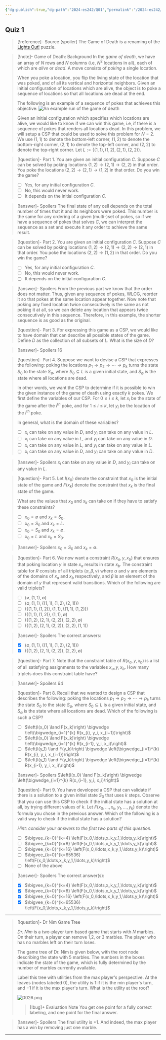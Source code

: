```yaml
---
{"dg-publish":true,"dg-path":"2024-es242/Q01","permalink":"/2024-es242/q01/","hide":true}
---
```


## Quiz 1


<div class="transclusion internal-embed is-loaded"><div class="markdown-embed">



> [!reference]- Source (spoiler) 
> The Game of Death is a renaming of the [Lights Out!](https://mathworld.wolfram.com/LightsOutPuzzle.html) puzzle. 

> [!note]- Game of Death: Background
> In the *game of death*, we have an array of $N$ rows and $N$ columns (i.e, $N^2$ locations in all), each of which are *alive* or *dead*. A move consists of *poking* a single location.
> 
> When you poke a location, you flip the living state of the location that was poked, and of all its vertical and horizontal neighbors. Given an initial configuration of locations which are alive, the object is to poke a sequence of locations so that all locations are dead at the end.
> 
> The following is an example of a sequence of pokes that achieves this objective:
> ![An example run of the game of death](/img/user/Exercises/Multi-Part-Objective/figures/0000.png)
> 
> Given an initial configuration which specifies which locations are alive, we would like to know if we can win this game, i.e, if there is a sequence of pokes that renders all locations dead. In this problem, we will setup a CSP that could be used to solve this problem for $N = 2$. We use $(1,1)$ to denote the bottom-left corner, $(1,2)$ to denote the bottom-right corner, $(2,1)$ to denote the top-left corner, and $(2,2)$ to denote the top-right corner. Let $L := \{(1,1),(1,2),(2,1),(2,2)\}$.

> [!question]- Part 1.
> You are given an initial configuration $C$. Suppose $C$ can be solved by poking locations $(1,2) \rightarrow (2,1) \rightarrow (2,2)$ in that order. You poke the locations $(2,2) \rightarrow (2,1) \rightarrow (1,2)$ in that order. Do you win the game?
> 
> - [ ] Yes, for any initial configuration $C$.
> - [ ] No, this would never work.
> - [ ] It depends on the initial configuration $C$.

> [!answer]- Spoilers
> The final state of any cell depends on the total number of times that it and its neighbors were poked. This number is the same for any ordering of a given (multi-)set of pokes, so if we have a sequence of pokes that solves $C$, we can interpret the sequence as a set and execute it any order to achieve the same result.

> [!question]- Part 2.
> You are given an initial configuration $C$. Suppose $C$ can be solved by poking locations $(1,2) \rightarrow (2,1) \rightarrow (2,2) \rightarrow (2,1)$ in that order. You poke the locations $(2,2) \rightarrow (1,2)$ in that order. Do you win the game?
> 
> - [ ] Yes, for any initial configuration $C$.
> - [ ] No, this would never work.
> - [ ] It depends on the initial configuration $C$.

> [!answer]- Spoilers
> From the previous part we know that the order does not matter. Thus, given any sequence of pokes, WLOG, reorder it so that pokes at the same location appear together. Now note that poking any fixed location twice consecutively is the same as not poking it at all, so we can delete any location that appears twice consecutively in this sequence. Therefore, in this example, the shorter sequence is as good as the original.

> [!question]- Part 3.
> For expressing this game as a CSP, we would like to have domain that can describe all possible states of the game. Define $D$ as the collection of all subsets of $L$. What is the size of $D$?

> [!answer]- Spoilers
> 16

> [!question]- Part 4.
> Suppose we want to devise a CSP that expresses the following: poking the locations $p_1 \rightarrow p_2 \rightarrow \cdots \rightarrow p_k$ turns the state $S_0$ to the state $S_\emptyset$, where $S_0 \subseteq L$ is a given initial state, and $S_\emptyset$ is the state where all locations are dead.
> 
> In other words, we want the CSP to determine if it is possible to win the given instance of the game of death using exactly $k$ pokes. We first define the variables of our CSP. For $0 \leqslant i \leqslant k$, let $x_i$ be the state of the game after the $i^{th}$ poke, and for $1 \leqslant i \leqslant k$, let $y_i$ be the location of the $i^{th}$ poke.
> 
> In general, what is the domain of these variables?
> 
> - [ ] $x_i$ can take on any value in $D$, and $y_i$ can take on any value in $L$.
> - [ ] $x_i$ can take on any value in $L$, and $y_i$ can take on any value in $D$.
> - [ ] $x_i$ can take on any value in $L$, and $y_i$ can take on any value in $L$.
> - [ ] $x_i$ can take on any value in $D$, and $y_i$ can take on any value in $D$.

> [!answer]- Spoilers
> $x_i$ can take on any value in $D$, and $y_i$ can take on any value in $L$.

> [!question]- Part 5.
> Let $I(x_0)$ denote the constraint that $x_0$ is the initial state of the game and $F(x_k)$ denote the constraint that $x_k$ is the final state of the game.
> 
> What are the values that $x_0$ and $x_k$ can take on if they have to satisfy these constraints?
> 
> - [ ] $x_0 = \emptyset$ and $x_k = S_0$.
> - [ ] $x_0 = S_0$ and $x_k = L$.
> - [ ] $x_0 = S_0$ and $x_k = \emptyset$.
> - [ ] $x_0 = L$ and $x_k = S_0$.

> [!answer]- Spoilers
> $x_0 = S_0$ and $x_k = \emptyset$.

> [!question]- Part 6.
> We now want a constraint $R(x_a, y, x_b)$ that ensures that poking location $y$ in state $x_a$ results in state $x_b$. The constraint table for $R$ consists of all triplets $(\alpha,\beta,\gamma)$ where $\alpha$ and $\gamma$ are elements of the domains of $x_a$ and $x_b$ respectively, and $\beta$ is an element of the domain of $y$ that represent valid transitions. Which of the following are valid triplets?
> 
> - [ ] $(\emptyset, (1,1), \emptyset)$
> - [ ] $(\emptyset, (1,1), \{(1,1),(1,2),(2,1)\})$
> - [ ] $(\{(1,1),(1,2)\}, (1,1), \{(1,1),(1,2)\})$
> - [ ] $(\{(1,1),(1,2)\}, (1,1), \emptyset)$
> - [ ] $(\{(1,2),(2,1),(2,2)\}, (2,2), \emptyset)$
> - [ ] $(\{(1,2),(2,1),(2,2)\}, (2,2), (1,1))$

> [!answer]- Spoilers
> The correct answers:
> - [x] $(\emptyset, (1,1), \{(1,1),(1,2),(2,1)\})$
> - [x] $(\{(1,2),(2,1),(2,2)\}, (2,2), \emptyset)$

> [!question]- Part 7.
> Note that the constraint table of $R(x_a, y, x_b)$ is a list of all satisfying assignments to the variables $x_a, y, x_b$. How many triplets does this constraint table have?

> [!answer]- Spoilers
> 64

> [!question]- Part 8.
> Recall that we wanted to design a CSP that describes the following: poking the locations $p_1 \rightarrow p_2 \rightarrow \cdots \rightarrow p_k$ turns the state $S_0$ to the state $S_\emptyset$, where $S_0 \subseteq L$ is a given initial state, and $S_\emptyset$ is the state where all locations are dead. Which of the following is such a CSP?
> 
> - [ ] $\left(I(x_0) \land F(x_k)\right) \bigwedge \left(\bigwedge_{i=1}^{k} R(x_{i}, y_i, x_{i+1})\right)$
> - [ ] $\left(I(x_0) \land F(x_k)\right) \bigwedge \left(\bigwedge_{i=1}^{k} R(x_{i-1}, y_i, x_i)\right)$
> - [ ] $\left(I(y_1) \land F(y_k)\right) \bigwedge \left(\bigwedge_{i=1}^{k} R(x_{i}, y_i, x_{i+1})\right)$
> - [ ] $\left(I(y_1) \land F(y_k)\right) \bigwedge \left(\bigwedge_{i=1}^{k} R(x_{i-1}, y_i, x_i)\right)$

> [!answer]- Spoilers
> $\left(I(x_0) \land F(x_k)\right) \bigwedge \left(\bigwedge_{i=1}^{k} R(x_{i-1}, y_i, x_i)\right)$

> [!question]- Part 9.
> You have developed a CSP that can validate if there is a solution to a given initial state $S_0$ that uses $k$ steps. Observe that you can use this CSP to check if the initial state has a solution at all, by trying different values of $k$. Let $F(x_0,\ldots,x_k,y_1,\ldots,y_k)$ denote the formula you chose in the previous answer. Which of the following is a valid way to check if the initial state has a solution?
> 
> *Hint: consider your answers to the first two parts of this question.*
> 
> - [ ] $\bigvee_{k=0}^{k=4} \left(F(x_0,\ldots,x_k,y_1,\ldots,y_k)\right)$
> - [ ] $\bigvee_{k=0}^{k=8} \left(F(x_0,\ldots,x_k,y_1,\ldots,y_k)\right)$
> - [ ] $\bigvee_{k=0}^{k=16} \left(F(x_0,\ldots,x_k,y_1,\ldots,y_k)\right)$
> - [ ] $\bigvee_{k=0}^{k=65536} \left(F(x_0,\ldots,x_k,y_1,\ldots,y_k)\right)$
> - [ ] None of the above

> [!answer]- Spoilers
> The correct answer(s):
> - [x] $\bigvee_{k=0}^{k=4} \left(F(x_0,\ldots,x_k,y_1,\ldots,y_k)\right)$
> - [x] $\bigvee_{k=0}^{k=8} \left(F(x_0,\ldots,x_k,y_1,\ldots,y_k)\right)$
> - [x] $\bigvee_{k=0}^{k=16} \left(F(x_0,\ldots,x_k,y_1,\ldots,y_k)\right)$
> - [x] $\bigvee_{k=0}^{k=65536} \left(F(x_0,\ldots,x_k,y_1,\ldots,y_k)\right)$


</div></div>


---


<div class="transclusion internal-embed is-loaded"><div class="markdown-embed">



> [!question]- Dr Nim Game Tree
> 
> _Dr. Nim_ is a two-player turn based game that starts with $N$ marbles. On their turn, a player can remove 1,2, or 3 marbles. The player who has no marbles left on their turn loses.
  >
> The game tree of Dr. Nim is given below, with the root node describing the state with 5 marbles. The numbers in the boxes indicate the state of the game, which is fully determined by the number of marbles currently available.
> 
> Label this tree with utilities from the max player's perspective. At the leaves (nodes labeled $0$), the utility is $1$ if it is the min player's turn, and $-1$ if it is the max player's turn. What is the utility at the root?  
> 
> ![0026.png](/img/user/Exercises/Short-Answer/figures/0026.png)
>
> >[!bug]+ Evaluation Note
> > You get one point for a fully correct labeling, and one point for the final answer.

> [!answer]- Spoilers
> The final utility is +1. 
> And indeed, the max player has a win by removing just one marble.

</div></div>


---

